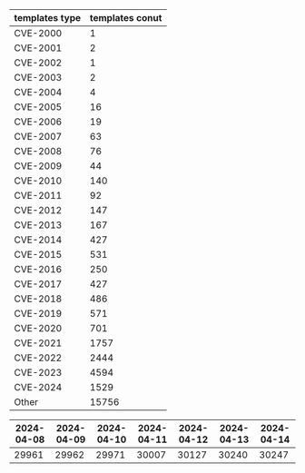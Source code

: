 | templates type | templates conut | 
| --- | --- | 
| CVE-2000 | 1 |
| CVE-2001 | 2 |
| CVE-2002 | 1 |
| CVE-2003 | 2 |
| CVE-2004 | 4 |
| CVE-2005 | 16 |
| CVE-2006 | 19 |
| CVE-2007 | 63 |
| CVE-2008 | 76 |
| CVE-2009 | 44 |
| CVE-2010 | 140 |
| CVE-2011 | 92 |
| CVE-2012 | 147 |
| CVE-2013 | 167 |
| CVE-2014 | 427 |
| CVE-2015 | 531 |
| CVE-2016 | 250 |
| CVE-2017 | 427 |
| CVE-2018 | 486 |
| CVE-2019 | 571 |
| CVE-2020 | 701 |
| CVE-2021 | 1757 |
| CVE-2022 | 2444 |
| CVE-2023 | 4594 |
| CVE-2024 | 1529 |
| Other | 15756 |


|2024-04-08 | 2024-04-09 | 2024-04-10 | 2024-04-11 | 2024-04-12 | 2024-04-13 | 2024-04-14|
|--- | ------ | ------ | ------ | ------ | ------ | ---|
|29961 | 29962 | 29971 | 30007 | 30127 | 30240 | 30247|
